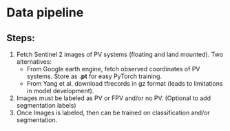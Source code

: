 # Data pipeline

## Steps:
1. Fetch Sentinel 2 images of PV systems (floating and land mounted). Two alternatives:
    - From Google earth engine, fetch observed coordinates of PV systems. Store as **.pt** for easy PyTorch training.
    - From Yang et al. download tfrecords in gz format (leads to limitations in model development).
2. Images must be labeled as PV or FPV and/or no PV. (Optional to add segmentation labels)
3. Once Images is labeled, then can be trained on classification and/or segmentation.


